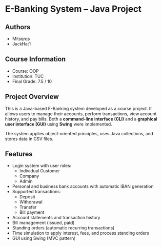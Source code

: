 # E-Banking System – Java Project

## Authors
- Mitsqrqs  
- JackHat1

## Course Information
- Course: OOP  
- Institution: TUC   
- Final Grade: 7.5 / 10  

## Project Overview

This is a Java-based E-Banking system developed as a course project. It allows users to manage their accounts, perform transactions, view account history, and pay bills. Both a **command-line interface (CLI)** and a **graphical user interface (GUI)** using **Swing** were implemented.

The system applies object-oriented principles, uses Java collections, and stores data in CSV files.

## Features

- Login system with user roles:
  - Individual Customer
  - Company
  - Admin
- Personal and business bank accounts with automatic IBAN generation
- Supported transactions:
  - Deposit
  - Withdrawal
  - Transfer
  - Bill payment
- Account statements and transaction history
- Bill management (issued, paid)
- Standing orders (automatic recurring transactions)
- Time simulation to apply interest, fees, and process standing orders
- GUI using Swing (MVC pattern)


